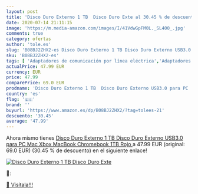 ```yaml
---
layout: post
title: 'Disco Duro Externo 1 TB  Disco Duro Exte al 30.45 % de descuento'
date: 2020-07-14 21:11:15
image: 'https://m.media-amazon.com/images/I/41VdwGpFM0L._SL400_.jpg'
comments: true
category: ofertas
author: 'tole.es'
slug: 'B08BJ2ZHX2-es Disco Duro Externo 1 TB Disco Duro Externo USB3.0 para PC...'
sku: 'B08BJ2ZHX2-es'
tags: [ 'Adaptadores de comunicación por línea eléctrica','Adaptadores de red','Dispositivos de red','Informática','xbox', ]
actualPrice: 47.99 EUR
currency: EUR
price: 47.99
comparePrice: 69.0 EUR
prodname: 'Disco Duro Externo 1 TB  Disco Duro Externo USB3.0 para PC  Mac Xbox  MacBook  Chromebook 1TB Rojo '
country: 'es'
flag: '🇪🇸'
brand: ''
buyurl: 'https://www.amazon.es/dp/B08BJ2ZHX2/?tag=tolees-21'
descuento: '30.45'
average: '47.99'
---
```


Ahora mismo tienes [Disco Duro Externo 1 TB  Disco Duro Externo USB3.0 para PC  Mac Xbox  MacBook  Chromebook 1TB Rojo ](https://www.amazon.es/dp/B08BJ2ZHX2/?tag=tolees-21) a 47.99 EUR (original: 69.0 EUR) (30.45 %  de descuento) en el siguiente enlace!

[![Disco Duro Externo 1 TB  Disco Duro Exte](https://m.media-amazon.com/images/I/41VdwGpFM0L._SL400_.jpg)](https://www.amazon.es/dp/B08BJ2ZHX2/?tag=tolees-21)

🔎:


[🛒 Visítala!!!](https://www.amazon.es/dp/B08BJ2ZHX2/?tag=tolees-21)
